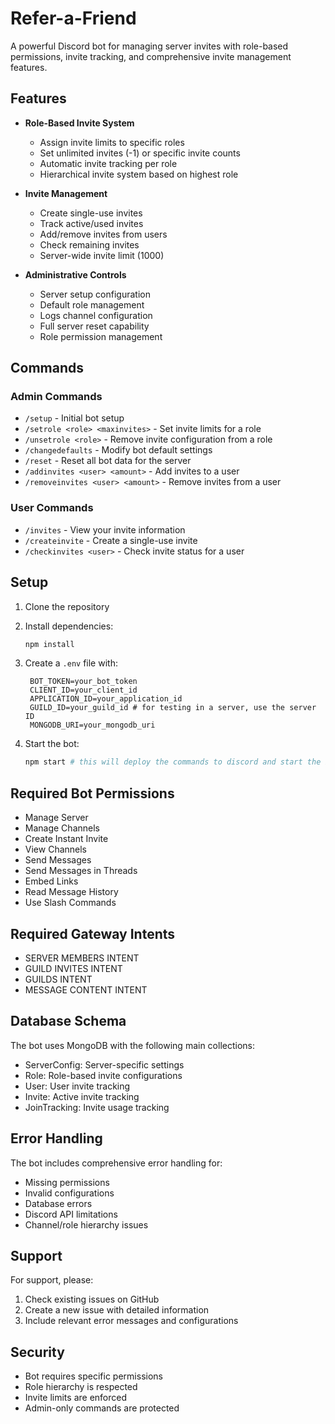 # Refer-a-Friend

A powerful Discord bot for managing server invites with role-based permissions, invite tracking, and comprehensive invite management features.

## Features

- **Role-Based Invite System**
  - Assign invite limits to specific roles
  - Set unlimited invites (-1) or specific invite counts
  - Automatic invite tracking per role
  - Hierarchical invite system based on highest role

- **Invite Management**
  - Create single-use invites
  - Track active/used invites
  - Add/remove invites from users
  - Check remaining invites
  - Server-wide invite limit (1000)

- **Administrative Controls**
  - Server setup configuration
  - Default role management
  - Logs channel configuration
  - Full server reset capability
  - Role permission management

## Commands

### Admin Commands

- `/setup` - Initial bot setup
- `/setrole <role> <maxinvites>` - Set invite limits for a role
- `/unsetrole <role>` - Remove invite configuration from a role
- `/changedefaults` - Modify bot default settings
- `/reset` - Reset all bot data for the server
- `/addinvites <user> <amount>` - Add invites to a user
- `/removeinvites <user> <amount>` - Remove invites from a user

### User Commands

- `/invites` - View your invite information
- `/createinvite` - Create a single-use invite
- `/checkinvites <user>` - Check invite status for a user

## Setup

1. Clone the repository
2. Install dependencies:

   ```bash
   npm install
   ```

3. Create a `.env` file with:

   ```env
    BOT_TOKEN=your_bot_token
    CLIENT_ID=your_client_id
    APPLICATION_ID=your_application_id
    GUILD_ID=your_guild_id # for testing in a server, use the server ID
    MONGODB_URI=your_mongodb_uri

    ```

4. Start the bot:

   ```bash
   npm start # this will deploy the commands to discord and start the bot

   ```

## Required Bot Permissions

- Manage Server
- Manage Channels
- Create Instant Invite
- View Channels
- Send Messages
- Send Messages in Threads
- Embed Links
- Read Message History
- Use Slash Commands

## Required Gateway Intents

- SERVER MEMBERS INTENT
- GUILD INVITES INTENT
- GUILDS INTENT
- MESSAGE CONTENT INTENT

## Database Schema

The bot uses MongoDB with the following main collections:

- ServerConfig: Server-specific settings
- Role: Role-based invite configurations
- User: User invite tracking
- Invite: Active invite tracking
- JoinTracking: Invite usage tracking

## Error Handling

The bot includes comprehensive error handling for:

- Missing permissions
- Invalid configurations
- Database errors
- Discord API limitations
- Channel/role hierarchy issues

## Support

For support, please:

1. Check existing issues on GitHub
2. Create a new issue with detailed information
3. Include relevant error messages and configurations

## Security

- Bot requires specific permissions
- Role hierarchy is respected
- Invite limits are enforced
- Admin-only commands are protected
